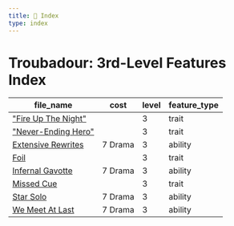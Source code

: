 ```yaml
---
title: 📑 Index
type: index
---
```


# Troubadour: 3rd-Level Features Index

| file_name                                            | cost    | level | feature_type |
| ---------------------------------------------------- | ------- | ----- | ------------ |
| ["Fire Up The Night"](%22Fire%20Up%20The%20Night%22) |         | 3     | trait        |
| ["Never-Ending Hero"](%22Never-Ending%20Hero%22)     |         | 3     | trait        |
| [Extensive Rewrites](Extensive%20Rewrites)           | 7 Drama | 3     | ability      |
| [Foil](Foil)                                         |         | 3     | trait        |
| [Infernal Gavotte](Infernal%20Gavotte)               | 7 Drama | 3     | ability      |
| [Missed Cue](Missed%20Cue)                           |         | 3     | trait        |
| [Star Solo](Star%20Solo)                             | 7 Drama | 3     | ability      |
| [We Meet At Last](We%20Meet%20At%20Last)             | 7 Drama | 3     | ability      |
